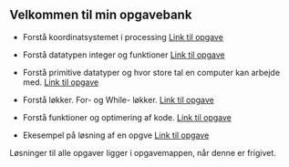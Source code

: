 ## Velkommen til min opgavebank
- Forstå koordinatsystemet i processing [Link til opgave](https://github.com/ChrisBruhn/HTX/tree/master/uge37/opgave.txt)
- Forstå datatypen integer og funktioner [Link til opgave](https://github.com/ChrisBruhn/HTX/tree/master/uge38/opgave.txt)
- Forstå primitive datatyper og hvor store tal en computer kan arbejde med. [Link til opgave](https://github.com/ChrisBruhn/HTX/tree/master/uge39/opgave.txt) 
- Forstå løkker. For- og While- løkker. [Link til opgave](https://github.com/ChrisBruhn/HTX/tree/master/uge41/opgave.txt) 
- Forstå funktioner og optimering af kode. [Link til opgave](https://github.com/ChrisBruhn/HTX/tree/master/uge43/opgave.txt) 

- Ekesempel på løsning af en opgve [Link til opgave](https://github.com/ChrisBruhn/HTX/blob/master/uge39/Eksempel%20p%C3%A5%20opgave%20datatypechar.txt)

Løsninger til alle opgaver ligger i opgavemappen, når denne er frigivet.
